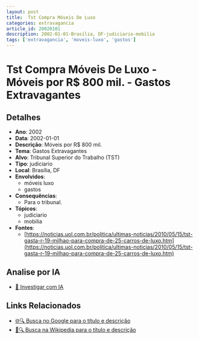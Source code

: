 ```yaml
---
layout: post
title:  Tst Compra Móveis De Luxo
categories: extravagancia
article_id: 20020101
description: 2002-01-01-Brasília, DF-judiciario-mobilia
tags: ['extravagancia', 'moveis-luxo', 'gastos']
---
```


# Tst Compra Móveis De Luxo - Móveis por R$ 800 mil. - Gastos Extravagantes

## Detalhes
- **Ano**: 2002
- **Data**: 2002-01-01
- **Descrição**: Móveis por R$ 800 mil.
- **Tema**: Gastos Extravagantes
- **Alvo**: Tribunal Superior do Trabalho (TST)
- **Tipo**: judiciario
- **Local**: Brasília, DF
- **Envolvidos**:
  - móveis luxo
  - gastos
- **Consequências**:
  - Para o tribunal.
- **Tópicos**:
  - judiciario
  - mobilia
- **Fontes**:
  - [https://noticias.uol.com.br/politica/ultimas-noticias/2010/05/15/tst-gasta-r-19-milhao-para-compra-de-25-carros-de-luxo.htm](https://noticias.uol.com.br/politica/ultimas-noticias/2010/05/15/tst-gasta-r-19-milhao-para-compra-de-25-carros-de-luxo.htm)

## Analise por IA
- [🤖 Investigar com IA](https://www.perplexity.ai/search?q=%22gastos%20estravagantes%20departamento%20p%C3%BAblico%20Brasil%22%20Tst%20Compra%20M%C3%B3veis%20De%20Luxo%20M%C3%B3veis%20por%20R%24%20800%20mil.%20Bras%C3%ADlia%2C%20DF%202002-01-01)

## Links Relacionados
- [🌐🔍 Busca no Google para o título e descrição](https://www.google.com/search?q=%22gastos%20estravagantes%20departamento%20p%C3%BAblico%20Brasil%22%20Tst%20Compra%20M%C3%B3veis%20De%20Luxo%20M%C3%B3veis%20por%20R%24%20800%20mil.%20Bras%C3%ADlia%2C%20DF%202002-01-01)
- [📖🔍 Busca na Wikipedia para o título e descrição](https://pt.wikipedia.org/w/index.php?search=%22gastos%20estravagantes%20departamento%20p%C3%BAblico%20Brasil%22%20Tst%20Compra%20M%C3%B3veis%20De%20Luxo%20M%C3%B3veis%20por%20R%24%20800%20mil.%20Bras%C3%ADlia%2C%20DF%202002-01-01)

